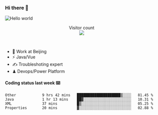 ### Hi there 👋

<img src="https://raw.githubusercontent.com/sagar-viradiya/sagar-viradiya/master/resources/banner.png" alt="Hello world">
<p align="center"> 
  Visitor count<br/>
  <img src="https://profile-counter.glitch.me/youszoe/count.svg" />
</p>
<br/>

- 🍻 Work at Beijing 
- ⚡  Java/Vue
- ✍️  Troubleshoting expert
- ♟  Devops/Power Platform 

#### Coding status last week ⌨️

<!--START_SECTION:waka-->
```text
Other            9 hrs 42 mins   ████████████████████▒░░░░   81.45 % 
Java             1 hr 13 mins    ██▓░░░░░░░░░░░░░░░░░░░░░░   10.31 % 
XML              37 mins         █▒░░░░░░░░░░░░░░░░░░░░░░░   05.25 % 
Properties       20 mins         ▓░░░░░░░░░░░░░░░░░░░░░░░░   02.88 % 
```
<!--END_SECTION:waka-->

<br/>
<center><img src="http://ghchart.rshah.org/409ba5/yousazoe" alt="" /></center>


